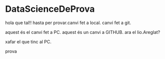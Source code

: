 # DataScienceDeProva
hola que tal!!
hasta per provar.canvi fet a local. 
canvi fet a git. 


aquest és el canvi fet a PC. 
aquest és un canvi a GITHUB. 
ara el lio.Areglat? 

xafar el que tinc al PC. 

prova
